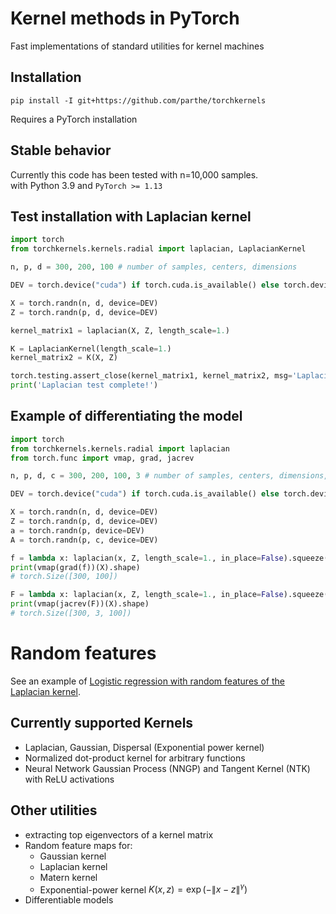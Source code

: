 # Kernel methods in PyTorch
Fast implementations of standard utilities for kernel machines

## Installation
```
pip install -I git+https://github.com/parthe/torchkernels
```
Requires a PyTorch installation

## Stable behavior
Currently this code has been tested with n=10,000 samples.\
with Python 3.9 and `PyTorch >= 1.13`

## Test installation with Laplacian kernel
```python
import torch
from torchkernels.kernels.radial import laplacian, LaplacianKernel

n, p, d = 300, 200, 100 # number of samples, centers, dimensions

DEV = torch.device("cuda") if torch.cuda.is_available() else torch.device("cpu")    

X = torch.randn(n, d, device=DEV)
Z = torch.randn(p, d, device=DEV)

kernel_matrix1 = laplacian(X, Z, length_scale=1.)

K = LaplacianKernel(length_scale=1.)
kernel_matrix2 = K(X, Z)

torch.testing.assert_close(kernel_matrix1, kernel_matrix2, msg='Laplacian test failed')
print('Laplacian test complete!')
```

## Example of differentiating the model
```python
import torch
from torchkernels.kernels.radial import laplacian
from torch.func import vmap, grad, jacrev

n, p, d, c = 300, 200, 100, 3 # number of samples, centers, dimensions, outputs

DEV = torch.device("cuda") if torch.cuda.is_available() else torch.device("cpu")    

X = torch.randn(n, d, device=DEV)
Z = torch.randn(p, d, device=DEV)
a = torch.randn(p, device=DEV)
A = torch.randn(p, c, device=DEV)

f = lambda x: laplacian(x, Z, length_scale=1., in_place=False).squeeze() @ a
print(vmap(grad(f))(X).shape)
# torch.Size([300, 100])

F = lambda x: laplacian(x, Z, length_scale=1., in_place=False).squeeze() @ A
print(vmap(jacrev(F))(X).shape)
# torch.Size([300, 3, 100])
```

# Random features
See an example of [Logistic regression with random features of the Laplacian kernel](https://github.com/parthe/torchkernels/blob/main/demos/feature_maps/logistic_regression.ipynb).

## Currently supported Kernels
- Laplacian, Gaussian, Dispersal (Exponential power kernel)
- Normalized dot-product kernel for arbitrary functions
- Neural Network Gaussian Process (NNGP) and Tangent Kernel (NTK) with ReLU activations

## Other utilities
- extracting top eigenvectors of a kernel matrix
- Random feature maps for: 
  - Gaussian kernel
  - Laplacian kernel
  - Matern kernel
  - Exponential-power kernel $K(x,z) = \exp(-\|x-z\|^\gamma)$
- Differentiable models